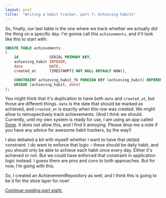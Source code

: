 ```yaml
---
layout: post
title:  "Writing a habit tracker, part 7: Achieving habits"
---
```


So, finally, our last table is the one where we track whether we actually did the thing on a specific day. I'm gonna call this `achievements`, and it'll look like this to start with:

```sql
CREATE TABLE achievements
(
    id              SERIAL PRIMARY KEY,
    achieving_habit INTEGER,
    date            DATE,
    created_at      TIMESTAMPTZ NOT NULL DEFAULT NOW(),

    CONSTRAINT achieving_habit_fk FOREIGN KEY (achieving_habit) REFERENCES habits (id),
    UNIQUE (achieving_habit, date)
);
```

You might think that it's duplication to have both `date` and `created_at`, but those are different things. `date` is the date that should be marked as achieved, and `created_at` is exactly when this row was created. We might allow to retrospectively track achievements. (And I think we should. Currently, until my own system is ready for use, I am using an app called [Done](https://apps.apple.com/us/app/done-a-simple-habit-tracker/id1103961876). It does not allow this, and I find it annoying. Please drop me a note if you have any advice for awesome habit trackers, by the way!)

I also debated a bit with myself whether I want to have that `UNIQUE` constraint. I do want to enforce that logic – these should be daily habit, and you should only be able to achieve each habit once every day. Either it's achieved or not. But we could have enforced that constraint in application logic instead. I guess there are pros and cons to both approaches. But for now, I'm going with this.

So, I created an AchievementRepository as well, and I think this is going to be it for the store layer for now!

_[Continue reading part eight.](/2023/01/08/habit-tracker-serving-some-web.html)_
